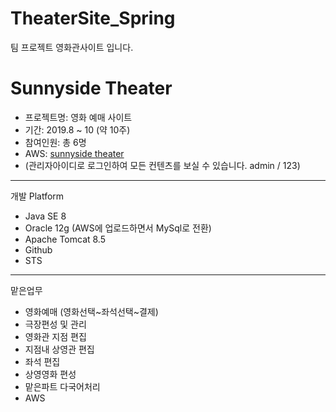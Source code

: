 # TheaterSite_Spring
팀 프로젝트 영화관사이트 입니다.

Sunnyside Theater
=
* 프로젝트명: 영화 예매 사이트
* 기간: 2019.8 ~ 10 (약 10주)
* 참여인원: 총 6명
* AWS: [sunnyside theater](http://ec2-13-209-5-35.ap-northeast-2.compute.amazonaws.com:8080/SUNNYSIDE_MYSQL/main/main.do)
* (관리자아이디로 로그인하여 모든 컨텐츠를 보실 수 있습니다. admin / 123)

---
개발 Platform
* Java SE 8
* Oracle 12g (AWS에 업로드하면서 MySql로 전환)
* Apache Tomcat 8.5
* Github
* STS

---
맡은업무

* 영화예매 (영화선택~좌석선택~결제)
* 극장편성 및 관리
* 영화관 지점 편집
* 지점내 상영관 편집
* 좌석 편집
* 상영영화 편성
* 맡은파트 다국어처리
* AWS
